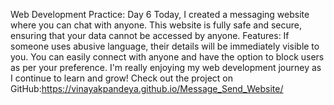 Web Development Practice: Day 6
Today, I created a messaging website where you can chat with anyone. This website is fully safe and secure, ensuring that your data cannot be accessed by anyone.
Features:
If someone uses abusive language, their details will be immediately visible to you.
You can easily connect with anyone and have the option to block users as per your preference.
I'm really enjoying my web development journey as I continue to learn and grow!
Check out the project on GitHub:https://vinayakpandeya.github.io/Message_Send_Website/

